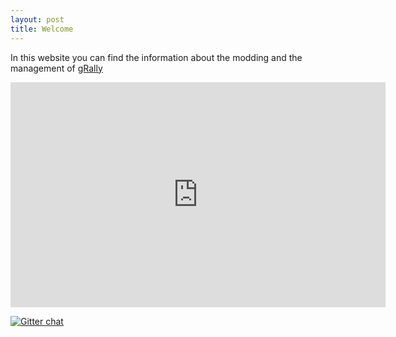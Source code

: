 ```yaml
---
layout: post
title: Welcome
---
```


In this website you can find the information about the modding and the management of [gRally](http://www.grally.net)

<iframe width="600" height="360" src="http://www.youtube.com/embed/v69L12Lg0NE" frameborder="0"> </iframe>

[![Gitter chat](https://badges.gitter.im/gRally/dev.png)](https://gitter.im/gRally/dev)
